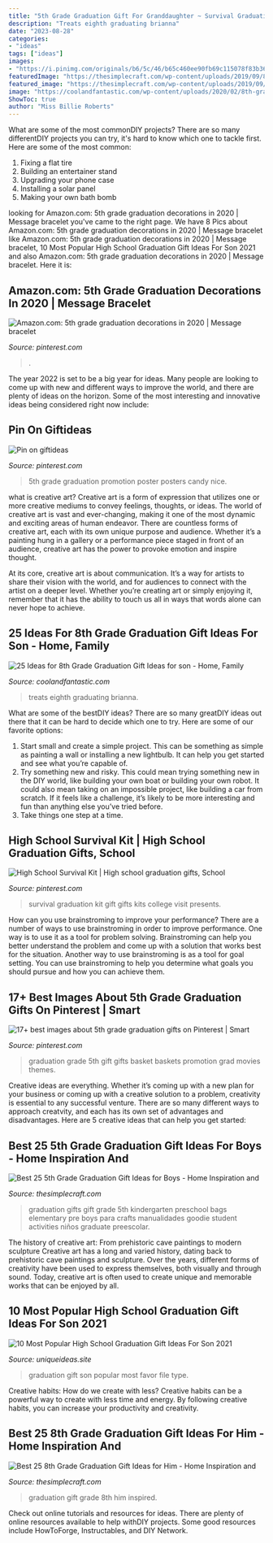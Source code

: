 ```yaml
---
title: "5th Grade Graduation Gift For Granddaughter ~ Survival Graduation Kit Gift Gifts Kits College Visit Presents"
description: "Treats eighth graduating brianna"
date: "2023-08-28"
categories:
- "ideas"
tags: ["ideas"]
images:
- "https://i.pinimg.com/originals/b6/5c/46/b65c460ee90fb69c115078f83b36ab86.jpg"
featuredImage: "https://thesimplecraft.com/wp-content/uploads/2019/09/8th-grade-graduation-gift-ideas-for-him-awesome-high-school-graduation-gift-u-of-a-inspired-of-8th-grade-graduation-gift-ideas-for-him.jpg"
featured_image: "https://thesimplecraft.com/wp-content/uploads/2019/09/5th-grade-graduation-gift-ideas-for-boys-beautiful-7-best-5th-grade-graduation-ts-images-on-pinterest-of-5th-grade-graduation-gift-ideas-for-boys.jpg"
image: "https://coolandfantastic.com/wp-content/uploads/2020/02/8th-grade-graduation-gift-ideas-for-son-awesome-best-41-8th-grade-middle-school-junior-high-graduation-of-8th-grade-graduation-gift-ideas-for-son.jpg"
ShowToc: true
author: "Miss Billie Roberts"
---
```



What are some of the most commonDIY projects?
There are so many differentDIY projects you can try, it's hard to know which one to tackle first. Here are some of the most common: 
1. Fixing a flat tire 
2. Building an entertainer stand 
3. Upgrading your phone case 
4. Installing a solar panel 
5. Making your own bath bomb 

	

		
looking for Amazon.com: 5th grade graduation decorations in 2020 | Message bracelet you've came to the right page. We have 8 Pics about Amazon.com: 5th grade graduation decorations in 2020 | Message bracelet like Amazon.com: 5th grade graduation decorations in 2020 | Message bracelet, 10 Most Popular High School Graduation Gift Ideas For Son 2021 and also Amazon.com: 5th grade graduation decorations in 2020 | Message bracelet. Here it is:
		
    
## Amazon.com: 5th Grade Graduation Decorations In 2020 | Message Bracelet

<img loading=lazy src="https://i.pinimg.com/736x/b4/38/8c/b4388c415cc4df133189756c2142f84e.jpg" onerror="this.onerror=null;this.src='https://tse1.mm.bing.net/th?id=OIP.8bYHQ9FjfZale-BP6u9RFwAAAA&amp;pid=15.1';" alt="Amazon.com: 5th grade graduation decorations in 2020 | Message bracelet">

_Source: pinterest.com_

>. 

	

The year 2022 is set to be a big year for ideas. Many people are looking to come up with new and different ways to improve the world, and there are plenty of ideas on the horizon. Some of the most interesting and innovative ideas being considered right now include: 

    
## Pin On Giftideas

<img loading=lazy src="https://i.pinimg.com/736x/2a/b3/dd/2ab3dd67875b732ad2ba3965513d48ec--candy-posters-th-grades.jpg" onerror="this.onerror=null;this.src='https://tse1.mm.bing.net/th?id=OIP.JcKhI6ec8sFCZwM-if7AtwAAAA&amp;pid=15.1';" alt="Pin on giftideas">

_Source: pinterest.com_

>5th grade graduation promotion poster posters candy nice. 

	

what is creative art?
Creative art is a form of expression that utilizes one or more creative mediums to convey feelings, thoughts, or ideas. The world of creative art is vast and ever-changing, making it one of the most dynamic and exciting areas of human endeavor.
There are countless forms of creative art, each with its own unique purpose and audience. Whether it’s a painting hung in a gallery or a performance piece staged in front of an audience, creative art has the power to provoke emotion and inspire thought.

At its core, creative art is about communication. It’s a way for artists to share their vision with the world, and for audiences to connect with the artist on a deeper level. Whether you’re creating art or simply enjoying it, remember that it has the ability to touch us all in ways that words alone can never hope to achieve.

    
## 25 Ideas For 8th Grade Graduation Gift Ideas For Son - Home, Family

<img loading=lazy src="https://coolandfantastic.com/wp-content/uploads/2020/02/8th-grade-graduation-gift-ideas-for-son-awesome-best-41-8th-grade-middle-school-junior-high-graduation-of-8th-grade-graduation-gift-ideas-for-son.jpg" onerror="this.onerror=null;this.src='https://tse2.mm.bing.net/th?id=OIP.Z3otMPz3e-rRvt43fnGKQAHaJ3&amp;pid=15.1';" alt="25 Ideas for 8th Grade Graduation Gift Ideas for son - Home, Family">

_Source: coolandfantastic.com_

>treats eighth graduating brianna. 

	

What are some of the bestDIY ideas?
There are so many greatDIY ideas out there that it can be hard to decide which one to try. Here are some of our favorite options: 
1) Start small and create a simple project. This can be something as simple as painting a wall or installing a new lightbulb. It can help you get started and see what you’re capable of. 
2) Try something new and risky. This could mean trying something new in the DIY world, like building your own boat or building your own robot. It could also mean taking on an impossible project, like building a car from scratch. If it feels like a challenge, it’s likely to be more interesting and fun than anything else you’ve tried before. 
3) Take things one step at a time.

    
## High School Survival Kit | High School Graduation Gifts, School

<img loading=lazy src="https://i.pinimg.com/originals/b6/5c/46/b65c460ee90fb69c115078f83b36ab86.jpg" onerror="this.onerror=null;this.src='https://tse2.mm.bing.net/th?id=OIP.uJqer9_24FLPJ08qUHRW2AHaJ4&amp;pid=15.1';" alt="High School Survival Kit | High school graduation gifts, School">

_Source: pinterest.com_

>survival graduation kit gift gifts kits college visit presents. 

	

How can you use brainstroming to improve your performance?
There are a number of ways to use brainstroming in order to improve performance. One way is to use it as a tool for problem solving. Brainstroming can help you better understand the problem and come up with a solution that works best for the situation. Another way to use brainstroming is as a tool for goal setting. You can use brainstroming to help you determine what goals you should pursue and how you can achieve them.

    
## 17+ Best Images About 5th Grade Graduation Gifts On Pinterest | Smart

<img loading=lazy src="https://s-media-cache-ak0.pinimg.com/736x/a1/59/85/a1598590109dd5fd376cce69e620bf6d.jpg" onerror="this.onerror=null;this.src='https://tse4.mm.bing.net/th?id=OIP.TxbpPjaJdCdAO3_n9Kuk0wHaJ3&amp;pid=15.1';" alt="17+ best images about 5th grade graduation gifts on Pinterest | Smart">

_Source: pinterest.com_

>graduation grade 5th gift gifts basket baskets promotion grad movies themes. 

	

Creative ideas are everything. Whether it’s coming up with a new plan for your business or coming up with a creative solution to a problem, creativity is essential to any successful venture. There are so many different ways to approach creatvity, and each has its own set of advantages and disadvantages. Here are 5 creative ideas that can help you get started: 

    
## Best 25 5th Grade Graduation Gift Ideas For Boys - Home Inspiration And

<img loading=lazy src="https://thesimplecraft.com/wp-content/uploads/2019/09/5th-grade-graduation-gift-ideas-for-boys-beautiful-7-best-5th-grade-graduation-ts-images-on-pinterest-of-5th-grade-graduation-gift-ideas-for-boys.jpg" onerror="this.onerror=null;this.src='https://tse4.mm.bing.net/th?id=OIP.esAuGYsTWe2BHHbLaK8kegHaJ4&amp;pid=15.1';" alt="Best 25 5th Grade Graduation Gift Ideas for Boys - Home Inspiration and">

_Source: thesimplecraft.com_

>graduation gifts gift grade 5th kindergarten preschool bags elementary pre boys para crafts manualidades goodie student activities niños graduate preescolar. 

	

The history of creative art: From prehistoric cave paintings to modern sculpture
Creative art has a long and varied history, dating back to prehistoric cave paintings and sculpture. Over the years, different forms of creativity have been used to express themselves, both visually and through sound. Today, creative art is often used to create unique and memorable works that can be enjoyed by all.

    
## 10 Most Popular High School Graduation Gift Ideas For Son 2021

<img loading=lazy src="https://www.uniqueideas.site/wp-content/uploads/high-school-graduation-party-favor-party-ideas-pinterest-9.jpg" onerror="this.onerror=null;this.src='https://tse4.mm.bing.net/th?id=OIP.abcWq-QpnebuBa5q0wTcnAHaJ6&amp;pid=15.1';" alt="10 Most Popular High School Graduation Gift Ideas For Son 2021">

_Source: uniqueideas.site_

>graduation gift son popular most favor file type. 

	

Creative habits: How do we create with less?
Creative habits can be a powerful way to create with less time and energy. By following creative habits, you can increase your productivity and creativity.

    
## Best 25 8th Grade Graduation Gift Ideas For Him - Home Inspiration And

<img loading=lazy src="https://thesimplecraft.com/wp-content/uploads/2019/09/8th-grade-graduation-gift-ideas-for-him-awesome-high-school-graduation-gift-u-of-a-inspired-of-8th-grade-graduation-gift-ideas-for-him.jpg" onerror="this.onerror=null;this.src='https://tse4.mm.bing.net/th?id=OIP.S3yC0dTbiXzFnRr-PXuHLwHaJ4&amp;pid=15.1';" alt="Best 25 8th Grade Graduation Gift Ideas for Him - Home Inspiration and">

_Source: thesimplecraft.com_

>graduation gift grade 8th him inspired. 

	

Check out online tutorials and resources for ideas. There are plenty of online resources available to help withDIY projects. Some good resources include HowToForge, Instructables, and DIY Network. 

